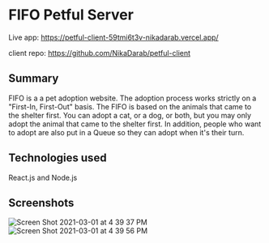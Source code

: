 # FIFO Petful Server

Live app: https://petful-client-59tmi6t3v-nikadarab.vercel.app/

client repo: https://github.com/NikaDarab/petful-client

## Summary

FIFO is a a pet adoption website.
The adoption process works strictly on a "First-In, First-Out" basis. The FIFO is based on the animals that came to the shelter first. You can adopt a cat, or a dog, or both, but you may only adopt the animal that came to the shelter first. In addition, people who want to adopt are also put in a Queue so they can adopt when it's their turn.

## Technologies used

React.js and Node.js

## Screenshots

![Screen Shot 2021-03-01 at 4 39 37 PM](https://user-images.githubusercontent.com/43226446/109740065-3d5dda00-7b90-11eb-9527-754877f62465.png)
![Screen Shot 2021-03-01 at 4 39 56 PM](https://user-images.githubusercontent.com/43226446/109740068-4058ca80-7b90-11eb-87f0-ce83df49b362.png)
